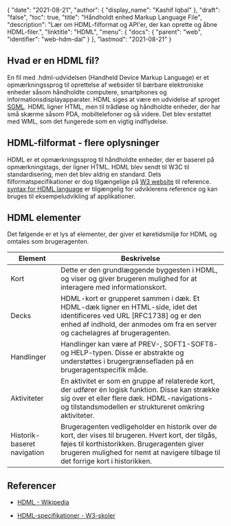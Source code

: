 {
  "date": "2021-08-21",
  "author": {
    "display_name": "Kashif Iqbal"
},
  "draft": "false",
  "toc": true,
  "title": "Håndholdt enhed Markup Language File",
  "description": "Lær om HDML-filformat og API'er, der kan oprette og åbne HDML-filer.",
  "linktitle": "HDML",
  "menu": {
    "docs": {
      "parent": "web",
      "identifier": "web-hdm-dal"
}
},
  "lastmod": "2021-08-21"
}

## Hvad er en HDML fil?

En fil med .hdml-udvidelsen (Handheld Device Markup Language) er et opmærkningssprog til oprettelse af websider til bærbare elektroniske enheder såsom håndholdte computere, smartphones og informationsdisplayapparater. HDML siges at være en udvidelse af sproget [SGML](https://en.wikipedia.org/wiki/Standard_Generalized_Markup_Language). HDML ligner HTML, men til trådløse og håndholdte enheder, der har små skærme såsom PDA, mobiltelefoner og så videre. Det blev erstattet med WML, som det fungerede som en vigtig indflydelse.

## HDML-filformat - flere oplysninger

HDML er et opmærkningssprog til håndholdte enheder, der er baseret på opmærkningstags, der ligner HTML. HDML blev sendt til W3C til standardisering, men det blev aldrig en standard. Dets filformatspecifikationer er dog tilgængelige på [W3 website](https://www.w3.org/TR/NOTE-Submission-HDML-spec.html) til reference. [syntax for HDML language](https://www.w3.org/TR/hdml20-5.html#HEADING5-0) er tilgængelig for udviklerens reference og kan bruges til eksempeludvikling af applikationer.

## HDML elementer

Det følgende er et lys af elementer, der giver et køretidsmiljø for HDML og omtales som brugeragenten.

|Element|Beskrivelse|
---|---|
|Kort|Dette er den grundlæggende byggesten i HDML, og viser og giver brugeren mulighed for at interagere med informationskort. |
|Decks|HDML-kort er grupperet sammen i dæk. Et HDML-dæk ligner en HTML-side, idet det identificeres ved URL [RFC1738] og er den enhed af indhold, der anmodes om fra en server og cachelagres af brugeragenten.|
|Handlinger|Handlinger kan være af PREV-, SOFT1-SOFT8- og HELP-typen. Disse er abstrakte og understøttes i brugergrænsefladen på en brugeragentspecifik måde.|
|Aktiviteter|En aktivitet er som en gruppe af relaterede kort, der udfører én logisk funktion. Disse kan strække sig over et eller flere dæk. HDML-navigations- og tilstandsmodellen er struktureret omkring aktiviteter.|
|Historik-baseret navigation|Brugeragenten vedligeholder en historik over de kort, der vises til brugeren. Hvert kort, der tilgås, føjes til korthistorikken. Brugeragenten giver brugeren mulighed for nemt at navigere tilbage til det forrige kort i historikken.|

## Referencer

* [HDML - Wikipedia](https://en.wikipedia.org/wiki/Handheld_Device_Markup_Language)

* [HDML-specifikationer - W3-skoler](https://www.w3.org/TR/NOTE-Submission-HDML-spec.html)


